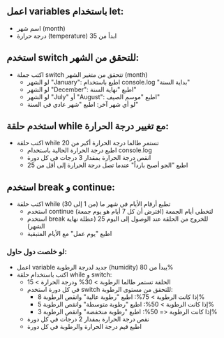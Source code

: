## اعمل variables باستخدام let:
- اسم شهر (month)
- درجة حرارة (temperature) ابدأ من 35

## استخدم switch للتحقق من الشهر:
- اكتب جملة switch تتحقق من متغير الشهر (month)
  * لو الشهر "January":              اطبع باستخدام console.log "بداية السنة"
  * لو الشهر "December":             اطبع "نهاية السنة"
  * لو الشهر "July" أو "August":     اطبع "موسم الصيف"
  * لو أي شهر آخر:                   اطبع "شهر عادي في السنة"

## استخدم حلقة while مع تغيير درجة الحرارة:
- اكتب حلقة while تستمر طالما درجة الحرارة أكبر من 20
  * اطبع درجة الحرارة الحالية باستخدام console.log
  * انقص درجة الحرارة بمقدار 3 درجات في كل دورة
  * اطبع "الجو أصبح بارداً" عندما تصل درجة الحرارة إلى أقل من 25

## استخدم break و continue:
- اكتب حلقة while تطبع أرقام الأيام في شهر ما (من 1 إلى 30)
  * استخدم continue لتخطي أيام الجمعة (افترض أن كل 7 أيام هو يوم جمعة)
  * استخدم break للخروج من الحلقة عند الوصول إلى اليوم 25 (عطلة نهاية الشهر)
  * اطبع "يوم عمل" مع الأيام المتبقية

### لو خلصت دول حاول:
- اعمل variable جديد لدرجة الرطوبة (humidity) يبدأ من 80%
- اكتب باستخدام حلقة while و switch:
  * الحلقة تستمر طالما الرطوبة > 30% ودرجة الحرارة > 15
  * في كل دورة استخدم switch للتحقق من مستوى الرطوبة:
    - إذا كانت الرطوبة > 75%: اطبع "رطوبة عالية" وانقص الرطوبة 8%
    - إذا كانت الرطوبة > 50%: اطبع "رطوبة متوسطة" وانقص الرطوبة 5%
    - إذا كانت الرطوبة <= 50%: اطبع "رطوبة منخفضة" وانقص الرطوبة 3%
  * نقص درجة الحرارة بمقدار 2 درجات في كل دورة
  * اطبع قيم درجة الحرارة والرطوبة في كل دورة 